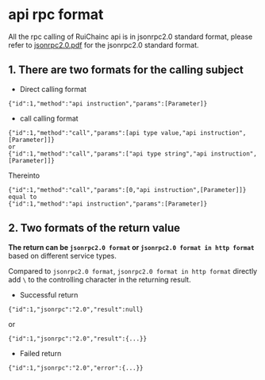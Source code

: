 # api rpc format

All the rpc calling of RuiChainc api is in jsonrpc2.0 standard format, please refer to [jsonrpc2.0.pdf](jsonrpc2.0.pdf) for the jsonrpc2.0 standard format.

## 1. There are two formats for the calling subject

* Direct calling format
```
{"id":1,"method":"api instruction","params":[Parameter]}
```

* call calling format

```
{"id":1,"method":"call","params":[api type value,"api instruction",[Parameter]]}
or
{"id":1,"method":"call","params":["api type string","api instruction",[Parameter]]}
```

Thereinto
```
{"id":1,"method":"call","params":[0,"api instruction",[Parameter]]}
equal to 
{"id":1,"method":"api instruction","params":[Parameter]}
```


## 2. Two formats of the return value
<b> The return can be `jsonrpc2.0 format` or `jsonrpc2.0 format in http format`</b> based on different service types.

Compared to `jsonrpc2.0 format`, `jsonrpc2.0 format in http format` directly add `\` to the controlling character in the returning result.

* Successful return

```
{"id":1,"jsonrpc":"2.0","result":null}
```
or
```
{"id":1,"jsonrpc":"2.0","result":{...}}
```

* Failed return
```
{"id":1,"jsonrpc":"2.0","error":{...}}
```
